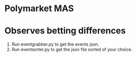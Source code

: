 # Polymarket MAS
# Observes betting differences 


1. Run eventgrabber.py to get the events json.
2. Run eventsorter.py to get the json file sorted of your choice.

